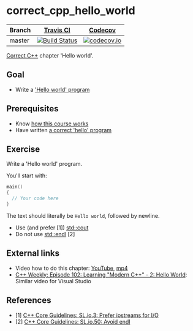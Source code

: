 # correct_cpp_hello_world

Branch|[Travis CI](https://travis-ci.org)|[Codecov](https://www.codecov.io)
---|---|---
master|[![Build Status](https://travis-ci.org/vdegttim/correct_cpp_hello_world.svg?branch=master)](https://travis-ci.org/vdegttim/correct_cpp_hello_world)|[![codecov.io](https://codecov.io/github/vdegttim/correct_cpp_hello_world/coverage.svg?branch=master)](https://codecov.io/github/vdegttim/correct_cpp_hello_world/branch/master)

[Correct C++](https://github.com/vdegttim/correct_cpp) chapter 'Hello world'.

## Goal

 * Write a ['Hello world' program](https://github.com/vdegttim/cpp/blob/master/content/CppHelloWorld.md)

## Prerequisites

 * Know [how this course works](https://github.com/vdegttim/correct_cpp/blob/master/doc/how_this_course_works.md)
 * Have written [a correct 'hello' program](https://github.com/vdegttim/correct_cpp_hello)

## Exercise

Write a 'Hello world' program. 

You'll start with:

```c++
main()
{
  // Your code here
}
```

The text should literally be `Hello world`, followed by newline. 

 * Use (and prefer [1]) [std::cout](https://github.com/vdegttim/cpp/blob/master/content/CppStdCout.md) 
 * Do not use [std::endl](https://github.com/vdegttim/cpp/blob/master/content/CppStdEndl.md) [2]

## External links

 * Video how to do this chapter: [YouTube](https://youtu.be/lRKFvq9JByA), [mp4](http://www.vdegttim.nl/correct_cpp_hello_world.mp4)
 * [C++ Weekly: Episode 102: Learning "Modern C++" - 2: Hello World](https://youtu.be/juJaaCf_yKc): Similar video for Visual Studio

## References

 * [1] [C++ Core Guidelines: SL.io.3: Prefer iostreams for I/O](https://github.com/isocpp/CppCoreGuidelines/blob/master/CppCoreGuidelines.md#Rio-streams)
 * [2] [C++ Core Guidelines: SL.io.50: Avoid endl](https://github.com/isocpp/CppCoreGuidelines/blob/master/CppCoreGuidelines.md#Rio-endl)
